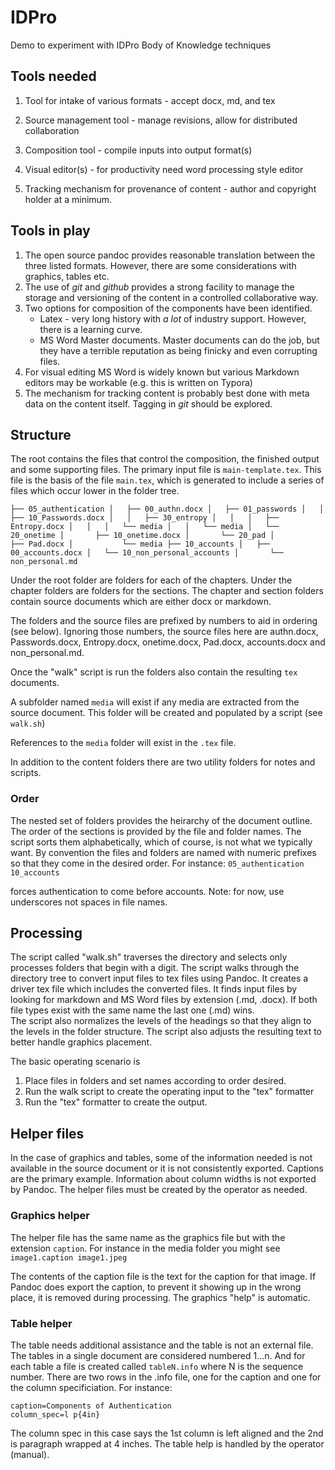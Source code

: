 # IDPro
Demo to experiment with IDPro Body of Knowledge techniques

## Tools needed
1. Tool for intake of various formats - accept docx, md, and tex
2. Source management tool - manage revisions, allow for distributed collaboration
3. Composition tool - compile inputs into output format(s)

4. Visual editor(s) - for productivity need word processing style editor
5. Tracking mechanism for provenance of content - author and copyright holder at a minimum.

## Tools in play

1. The open source pandoc provides reasonable translation between the three listed formats.  However, there are some considerations with graphics, tables etc.
2. The use of *git* and *github* provides a strong facility to manage the storage and versioning of the content in a controlled collaborative way.
3. Two options for composition of the components have been identified. 
   * Latex - very long  history with *a lot* of industry support.  However, there is a learning curve.
   * MS Word Master documents.  Master documents can do the job, but they have a terrible reputation as being finicky and even corrupting files.  
4. For visual editing MS Word is widely known but various Markdown editors may be workable (e.g. this is written on Typora)
5. The mechanism for tracking content is probably best done with meta data on the content itself.  Tagging in *git* should be explored.

## Structure

The root contains the files that control the composition, the finished output and some supporting files.  The primary input file is `main-template.tex`.  This file is the basis of the file `main.tex`, which is generated to include a series of files which occur lower in the folder tree. 



`├── 05_authentication
│   ├── 00_authn.docx
│   ├── 01_passwords
│   │   ├── 10_Passwords.docx
│   │   ├── 30_entropy
│   │   │   ├── Entropy.docx
│   │   │   └── media
│   │   └── media
│   └── 20_onetime
│       ├── 10_onetime.docx
│       └── 20_pad
│           ├── Pad.docx
│           └── media
├── 10_accounts
│   ├── 00_accounts.docx
│   └── 10_non_personal_accounts
│       └── non_personal.md`



Under the root folder are folders for each of the chapters.  Under the chapter folders are folders for the sections.  The chapter and section folders contain source documents which are either docx or markdown.

The folders and the source files are prefixed by numbers to aid in ordering (see below).  Ignoring those numbers, the source files here are authn.docx, Passwords.docx, Entropy.docx, onetime.docx, Pad.docx, accounts.docx and non_personal.md.

Once the "walk" script is run the folders also contain the resulting `tex` documents. 

A subfolder named `media` will exist if any media are extracted from the source document.  This folder will be created and populated by a script (see `walk.sh`)

References to the `media` folder will exist in the `.tex` file.

In addition to the content folders there are two utility folders for notes and scripts.
### Order
The nested set of folders provides the heirarchy of the document outline.  
The order of the sections is provided by the file and folder names.
The script sorts them alphabetically, which of course, is not what we typically want.
By convention the files and folders are named with numeric prefixes so that they come in the desired order. For instance: 
`05_authentication`
`10_accounts`

forces authentication to come before accounts. Note: for now,  use underscores not spaces in file names.

## Processing

The script called "walk.sh" traverses the directory and selects only processes folders that begin with a digit. The script walks through the directory tree to convert input files to tex files using Pandoc. It creates a driver tex file which includes the converted files. It finds input files by looking for markdown and MS Word files by extension (.md, .docx). If both file types exist with the same name the last one (.md) wins.  
The script also normalizes the levels of the headings so that they align to the levels in the folder structure.
The script also adjusts the resulting text to better handle graphics placement.

The basic operating scenario is
1. Place files in folders and set names according to order desired.
2. Run the walk script to create the operating input to the "tex" formatter
3. Run the "tex" formatter to create the output.

## Helper files
In the case of graphics and tables, some of the information needed is not available in the source document or it is not consistently exported.  Captions are the primary example.  Information about column widths is not exported by Pandoc. The helper files must be created by the operator as needed.

### Graphics helper
The helper file has the same name as the graphics file but with the extension `caption`.
For instance in the media folder you might see
   `image1.caption
   image1.jpeg`

The contents of the caption file is the text for the caption for that image.  If Pandoc does export the caption, to prevent it showing up in the wrong place, it is removed during processing.  The graphics "help" is automatic.

### Table helper

The table needs additional assistance and the table is not an external file.  The tables in a single document are considered numbered 1...n. And for each table a file is created called `tableN.info` where N is the sequence number.  There are two rows in the .info file, one for the caption and one for the column specificiation. For instance:

```
caption=Components of Authentication
column_spec=l p{4in}
```

The column spec in this case says the 1st column is left aligned and the 2nd is paragraph wrapped at 4 inches.  The table help is handled by the operator (manual).





